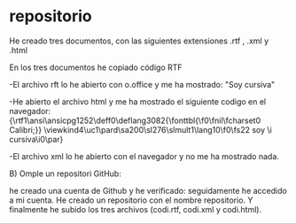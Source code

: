 # repositorio
He creado tres documentos, con las siguientes extensiones .rtf , .xml y .html

En los tres documentos he copiado código RTF 

-El archivo rft lo he abierto con o.office y me ha mostrado:
"Soy cursiva"

-He abierto el archivo html y me ha mostrado el siguiente codigo en el navegador:
{\rtf1\ansi\ansicpg1252\deff0\deflang3082{\fonttbl{\f0\fnil\fcharset0 Calibri;}} \viewkind4\uc1\pard\sa200\sl276\slmult1\lang10\f0\fs22 soy \i cursiva\i0\par}

-El archivo xml lo he abierto con el navegador y no me ha mostrado nada.


B) Omple un repositori GitHub:

he creado una cuenta de Github y he verificado:
seguidamente he accedido a mi cuenta.
He creado un repositorio con el nombre repositorio.
Y finalmente he subido los tres archivos (codi.rtf, codi.xml y codi.html).
